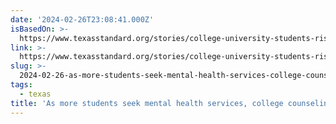 ```yaml
---
date: '2024-02-26T23:08:41.000Z'
isBasedOn: >-
  https://www.texasstandard.org/stories/college-university-students-rising-mental-health-services-demand-counselor-staffing-shortage-texas/
link: >-
  https://www.texasstandard.org/stories/college-university-students-rising-mental-health-services-demand-counselor-staffing-shortage-texas/
slug: >-
  2024-02-26-as-more-students-seek-mental-health-services-college-counseling-centers-st
tags:
  - texas
title: 'As more students seek mental health services, college counseling centers st'
---
```


